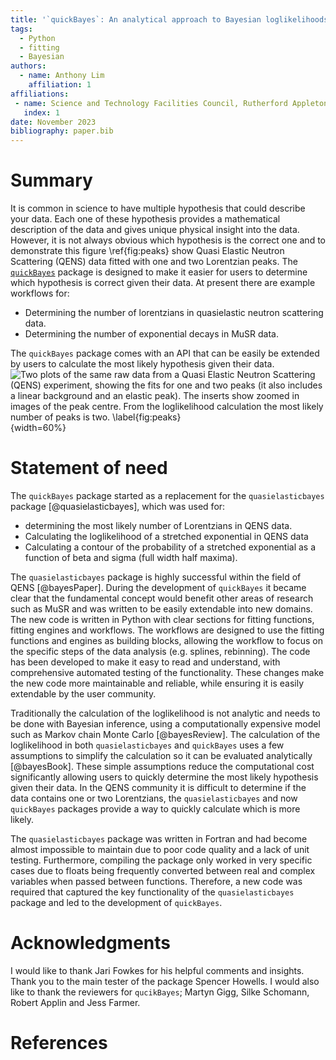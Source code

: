 ```yaml
---
title: '`quickBayes`: An analytical approach to Bayesian loglikelihoods'
tags:
  - Python
  - fitting
  - Bayesian
authors:
  - name: Anthony Lim
    affiliation: 1
affiliations:
 - name: Science and Technology Facilities Council, Rutherford Appleton Laboratory, Harwell Campus, Didcot, Oxfordshire, OX11 0QX
   index: 1
date: November 2023
bibliography: paper.bib
---
```


# Summary

It is common in science to have multiple hypothesis that could describe your data.
Each one of these hypothesis provides a mathematical description of the data and gives unique physical insight into the data.
However, it is not always obvious which hypothesis is the correct one and to demonstrate this figure \ref{fig:peaks} show Quasi Elastic Neutron Scattering (QENS) data fitted with one and two Lorentzian peaks.
The [`quickBayes`](https://quickbayes.readthedocs.io/en/latest/) package is designed to make it easier for users to determine which hypothesis is correct given their data.
At present there are example workflows for:

-	Determining the number of lorentzians in quasielastic neutron scattering data.
-	Determining the number of exponential decays in MuSR data.

The `quickBayes` package comes with an API that can be easily be extended by users to calculate the most likely hypothesis given their data.
![Two plots of the same raw data from a Quasi Elastic Neutron Scattering (QENS) experiment, showing the fits for one and two peaks (it also includes a linear background and an elastic peak).
The inserts show zoomed in images of the peak centre.
From the loglikelihood calculation the most likely number of peaks is two. \label{fig:peaks}](figures/peaks.png) {width=60%}


# Statement of need

The `quickBayes` package started as a replacement for the `quasielasticbayes` package [@quasielasticbayes], which was used for:

- determining the most likely number of Lorentzians in QENS data.
- Calculating the loglikelihood of a stretched exponential in QENS data
- Calculating a contour of the probability of a stretched exponential as a function of beta and sigma (full width half maxima).

The `quasielasticbayes` package is highly successful within the field of QENS [@bayesPaper].
During the development of `quickBayes` it became clear that the fundamental concept would benefit other areas of research such as MuSR and was written to be easily extendable into new domains.
The new code is written in Python with clear sections for fitting functions, fitting engines and workflows.
The workflows are designed to use the fitting functions and engines as building blocks, allowing the workflow to focus on the specific steps of the data analysis (e.g. splines, rebinning).
The code has been developed to make it easy to read and understand, with comprehensive automated testing of the functionality.
These changes make the new code more maintainable and reliable, while ensuring it is easily extendable by the user community.

Traditionally the calculation of the loglikelihood is not analytic and needs to be done with Bayesian inference, using a computationally expensive model such as Markov chain Monte Carlo [@bayesReview].
The calculation of the loglikelihood in both `quasielasticbayes` and `quickBayes` uses a few assumptions to simplify the calculation so it can be evaluated analytically [@bayesBook].
These simple assumptions reduce the computational cost significantly allowing users to quickly determine the most likely hypothesis given their data.
In the QENS community it is difficult to determine if the data contains one or two Lorentzians, the `quasielasticbayes` and now `quickBayes` packages provide a way to quickly calculate which is more likely.

The `quasielasticbayes` package was written in Fortran and had become almost impossible to maintain due to poor code quality and a lack of unit testing.
Furthermore, compiling the package only worked in very specific cases due to floats being frequently converted between real and complex variables when passed between functions.
Therefore, a new code was required that captured the key functionality of the `quasielasticbayes` package and led to the development of `quickBayes`.


# Acknowledgments

I would like to thank Jari Fowkes for his helpful comments and insights.
Thank you to the main tester of the package Spencer Howells.
I would also like to thank the reviewers for `qucikBayes`; Martyn Gigg, Silke Schomann, Robert Applin and Jess Farmer.  

# References
